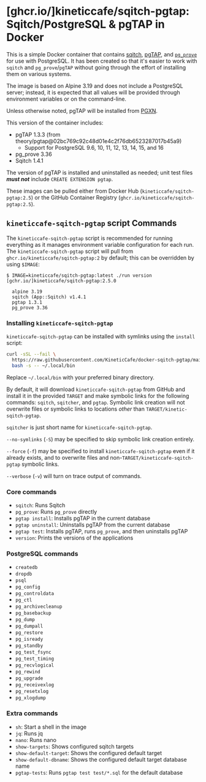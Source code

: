 # [ghcr.io/]kineticcafe/sqitch-pgtap: Sqitch/PostgreSQL & pgTAP in Docker

This is a simple Docker container that contains [sqitch][], [pgTAP][], and
[`pg_prove`][] for use with PostgreSQL. It has been created so that it's easier
to work with `sqitch` and `pg_prove`/`pgTAP` without going through the effort of
installing them on various systems.

The image is based on Alpine 3.19 and does not include a PostgreSQL server;
instead, it is expected that all values will be provided through environment
variables or on the command-line.

Unless otherwise noted, pgTAP will be installed from [PGXN][].

This version of the container includes:

- pgTAP 1.3.3 (from theory/pgtap@02bc769c92c48d01e4c2f76db6523287017b45a9)
  - Support for PostgreSQL 9.6, 10, 11, 12, 13, 14, 15, and 16
- pg_prove 3.36
- Sqitch 1.4.1

The version of pgTAP is installed and uninstalled as needed; unit test files
_**must not**_ include `CREATE EXTENSION pgtap`.

These images can be pulled either from Docker Hub
(`kineticcafe/sqitch-pgtap:2.5`) or the GitHub Container Registry
(`ghcr.io/kineticcafe/sqitch-pgtap:2.5`).

## `kineticcafe-sqitch-pgtap` script Commands

The `kineticcafe-sqitch-pgtap` script is recommended for running everything as
it manages environment variable configuration for each run. The
`kineticcafe-sqitch-pgtap` script will pull from
`ghcr.io/kineticcafe/sqitch-pgtap:2` by default; this can be overridden by using
`$IMAGE`:

```console
$ IMAGE=kineticcafe/sqitch-pgtap:latest ./run version
[gchr.io/]kineticcafe/sqitch-pgtap:2.5.0

  alpine 3.19
  sqitch (App::Sqitch) v1.4.1
  pgtap 1.3.1
  pg_prove 3.36
```

### Installing `kineticcafe-sqitch-pgtap`

`kineticcafe-sqitch-pgtap` can be installed with symlinks using the `install`
script:

```sh
curl -sSL --fail \
  https://raw.githubusercontent.com/KineticCafe/docker-sqitch-pgtap/main/install |
  bash -s -- ~/.local/bin
```

Replace `~/.local/bin` with your preferred binary directory.

By default, it will download `kineticcafe-sqitch-pgtap` from GitHub and install
it in the provided `TARGET` and make symbolic links for the following commands:
`sqitch`, `sqitcher`, and `pgtap`. Symbolic link creation will not overwrite
files or symbolic links to locations _other_ than `TARGET/kinetic-sqitch-pgtap`.

`sqitcher` is just short name for `kineticcafe-sqitch-pgtap`.

`--no-symlinks` (`-S`) may be specified to skip symbolic link creation entirely.

`--force` (`-f`) may be specified to install `kineticcafe-sqitch-pgtap` even if
it already exists, and to overwrite files and
non-`TARGET/kineticcafe-sqitch-pgtap` symbolic links.

`--verbose` (`-v`) will turn on trace output of commands.

### Core commands

- `sqitch`: Runs Sqitch
- `pg_prove`: Runs `pg_prove` directly
- `pgtap install`: Installs pgTAP in the current database
- `pgtap uninstall`: Uninstalls pgTAP from the current database
- `pgtap test`: Installs pgTAP, runs `pg_prove`, and then uninstalls pgTAP
- `version`: Prints the versions of the applications

### PostgreSQL commands

- `createdb`
- `dropdb`
- `psql`
- `pg_config`
- `pg_controldata`
- `pg_ctl`
- `pg_archivecleanup`
- `pg_basebackup`
- `pg_dump`
- `pg_dumpall`
- `pg_restore`
- `pg_isready`
- `pg_standby`
- `pg_test_fsync`
- `pg_test_timing`
- `pg_recvlogical`
- `pg_rewind`
- `pg_upgrade`
- `pg_receivexlog`
- `pg_resetxlog`
- `pg_xlogdump`

### Extra commands

- `sh`: Start a shell in the image
- `jq`: Runs jq
- `nano`: Runs nano
- `show-targets`: Shows configured sqitch targets
- `show-default-target`: Shows the configured default target
- `show-default-dbname`: Shows the configured default target database name
- `pgtap-tests`: Runs `pgtap test test/*.sql` for the default database

[`pg_prove`]: https://pgtap.org/pg_prove.html
[pgtap]: https://pgtap.org
[pgxn]: https://pgxn.org/dist/pgtap/
[sqitch]: https://sqitch.org
[theory/tap-parser-sourcehandler-pgtap]: https://github.com/theory/tap-parser-sourcehandler-pgtap
